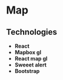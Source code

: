 # Map

## Technologies

- **React**
- **Mapbox gl**
- **React map gl**
- **Sweeet alert**
- **Bootstrap**
